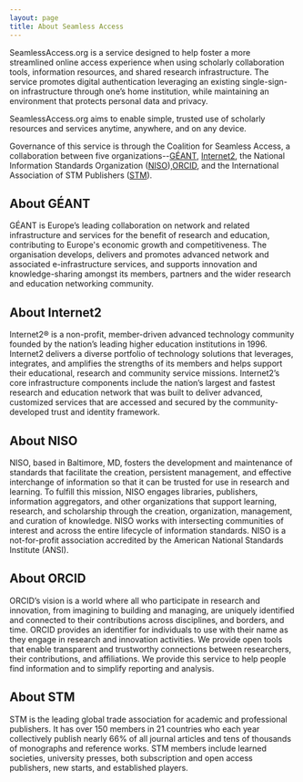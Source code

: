 ```yaml
---
layout: page
title: About Seamless Access
---
```


SeamlessAccess.org is a service designed to help foster a more streamlined online access experience when using scholarly collaboration tools, information resources, and shared research infrastructure. The service promotes digital authentication leveraging an existing single-sign-on infrastructure through one’s home institution, while maintaining an environment that protects personal data and privacy. 

SeamlessAccess.org aims to enable simple, trusted use of scholarly resources and services anytime, anywhere, and on any device.

Governance of this service is through the Coalition for Seamless Access, a collaboration between five organizations--[GÉANT](https://geant.org), [Internet2](https://internet2.edu), the National Information Standards Organization ([NISO](https://niso.org)),[ORCID](https://orcid.org), and the International Association of STM Publishers ([STM](https://stm-assoc.org)).

## About GÉANT
GÉANT is Europe’s leading collaboration on network and related infrastructure and services for the benefit of research and education, contributing to Europe's economic growth and competitiveness. The organisation develops, delivers and promotes advanced network and associated e-infrastructure services, and supports innovation and knowledge-sharing amongst its members, partners and the wider research and education networking community. 

## About Internet2
Internet2® is a non-profit, member-driven advanced technology community founded by the nation’s leading higher education institutions in 1996. Internet2 delivers a diverse portfolio of technology solutions that leverages, integrates, and amplifies the strengths of its members and helps support their educational, research and community service missions. Internet2’s core infrastructure components include the nation’s largest and fastest research and education network that was built to deliver advanced, customized services that are accessed and secured by the community-developed trust and identity framework. 

## About NISO
NISO, based in Baltimore, MD, fosters the development and maintenance of standards that facilitate the creation, persistent management, and effective interchange of information so that it can be trusted for use in research and learning. To fulfill this mission, NISO engages libraries, publishers, information aggregators, and other organizations that support learning, research, and scholarship through the creation, organization, management, and curation of knowledge. NISO works with intersecting communities of interest and across the entire lifecycle of information standards. NISO is a not-for-profit association accredited by the American National Standards Institute (ANSI). 

## About ORCID
ORCID’s vision is a world where all who participate in research and innovation, from imagining to building and managing, are uniquely identified and connected to their contributions across disciplines, and borders, and time. ORCID provides an identifier for individuals to use with their name as they engage in research and innovation activities. We provide open tools that enable transparent and trustworthy connections between researchers, their contributions, and affiliations. We provide this service to help people find information and to simplify reporting and analysis.

## About STM
STM is the leading global trade association for academic and professional publishers. It has over 150 members in 21 countries who each year collectively publish nearly 66% of all journal articles and tens of thousands of monographs and reference works. STM members include learned societies, university presses, both subscription and open access publishers, new starts, and established players.  






 
